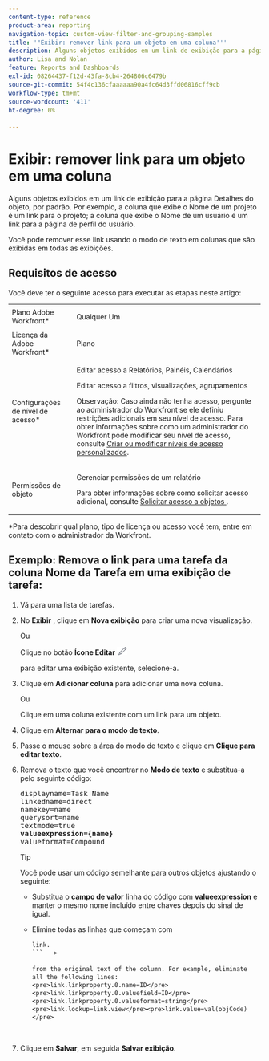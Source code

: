 ```yaml
---
content-type: reference
product-area: reporting
navigation-topic: custom-view-filter-and-grouping-samples
title: '"Exibir: remover link para um objeto em uma coluna'''
description: Alguns objetos exibidos em um link de exibição para a página Detalhes do objeto, por padrão. Por exemplo, a coluna que exibe o Nome de um projeto é um link para o projeto; a coluna que exibe o Nome de um usuário é um link para a página de perfil do usuário.
author: Lisa and Nolan
feature: Reports and Dashboards
exl-id: 08264437-f12d-43fa-8cb4-264806c6479b
source-git-commit: 54f4c136cfaaaaaa90a4fc64d3ffd06816cff9cb
workflow-type: tm+mt
source-wordcount: '411'
ht-degree: 0%

---
```


# Exibir: remover link para um objeto em uma coluna

Alguns objetos exibidos em um link de exibição para a página Detalhes do objeto, por padrão. Por exemplo, a coluna que exibe o Nome de um projeto é um link para o projeto; a coluna que exibe o Nome de um usuário é um link para a página de perfil do usuário.

Você pode remover esse link usando o modo de texto em colunas que são exibidas em todas as exibições.

## Requisitos de acesso

Você deve ter o seguinte acesso para executar as etapas neste artigo:

<table style="table-layout:auto"> 
 <col> 
 <col> 
 <tbody> 
  <tr> 
   <td role="rowheader">Plano Adobe Workfront*</td> 
   <td> <p>Qualquer Um</p> </td> 
  </tr> 
  <tr> 
   <td role="rowheader">Licença da Adobe Workfront*</td> 
   <td> <p>Plano </p> </td> 
  </tr> 
  <tr> 
   <td role="rowheader">Configurações de nível de acesso*</td> 
   <td> <p>Editar acesso a Relatórios, Painéis, Calendários</p> <p>Editar acesso a filtros, visualizações, agrupamentos</p> <p>Observação: Caso ainda não tenha acesso, pergunte ao administrador do Workfront se ele definiu restrições adicionais em seu nível de acesso. Para obter informações sobre como um administrador do Workfront pode modificar seu nível de acesso, consulte <a href="../../../administration-and-setup/add-users/configure-and-grant-access/create-modify-access-levels.md" class="MCXref xref">Criar ou modificar níveis de acesso personalizados</a>.</p> </td> 
  </tr> 
  <tr> 
   <td role="rowheader">Permissões de objeto</td> 
   <td> <p>Gerenciar permissões de um relatório</p> <p>Para obter informações sobre como solicitar acesso adicional, consulte <a href="../../../workfront-basics/grant-and-request-access-to-objects/request-access.md" class="MCXref xref">Solicitar acesso a objetos </a>.</p> </td> 
  </tr> 
 </tbody> 
</table>

&#42;Para descobrir qual plano, tipo de licença ou acesso você tem, entre em contato com o administrador da Workfront.

## Exemplo: Remova o link para uma tarefa da coluna Nome da Tarefa em uma exibição de tarefa:

1. Vá para uma lista de tarefas.
1. No **Exibir** , clique em **Nova exibição** para criar uma nova visualização.

   Ou

   Clique no botão **Ícone Editar** ![](assets/edit-icon.png)

   para editar uma exibição existente, selecione-a.

1. Clique em **Adicionar coluna** para adicionar uma nova coluna.

   Ou

   Clique em uma coluna existente com um link para um objeto.

1. Clique em **Alternar para o modo de texto**.
1. Passe o mouse sobre a área do modo de texto e clique em **Clique para editar texto**.
1. Remova o texto que você encontrar no **Modo de texto** e substitua-a pelo seguinte código:

   <pre>displayname=Task Name<br>linkedname=direct<br>namekey=name<br>querysort=name<br>textmode=true<br><strong>valueexpression={name}</strong><br>valueformat=Compound</pre>

   >[!TIP]
   >
   >Você pode usar um código semelhante para outros objetos ajustando o seguinte:
   >
   >   
   >   
   >   * Substitua o **campo de valor** linha do código com **valueexpression** e manter o mesmo nome incluído entre chaves depois do sinal de igual.
   >   
   >   
   >
   >   
   >   
   >   * Elimine todas as linhas que começam com 
   >     ```>   
   >     link.
   >     ```   >   
   >   
   >     from the original text of the column. For example, eliminate all the following lines:
   >     <pre>link.linkproperty.0.name=ID</pre><pre>link.linkproperty.0.valuefield=ID</pre><pre>link.linkproperty.0.valueformat=string</pre><pre>link.lookup=link.view</pre><pre>link.value=val(objCode)</pre>
   >
   >
   >



1. Clique em **Salvar**, em seguida **Salvar exibição**.
